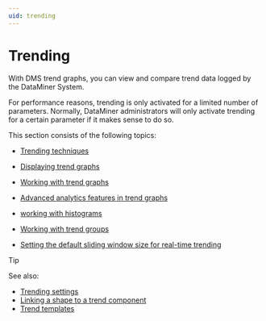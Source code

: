 ```yaml
---
uid: trending
---
```


# Trending

With DMS trend graphs, you can view and compare trend data logged by the DataMiner System.

For performance reasons, trending is only activated for a limited number of parameters. Normally, DataMiner administrators will only activate trending for a certain parameter if it makes sense to do so.

This section consists of the following topics:

- [Trending techniques](xref:Trending_techniques)

- [Displaying trend graphs](xref:Displaying_trend_graphs)

- [Working with trend graphs](xref:Manipulating_trend_graphs)

- [Advanced analytics features in trend graphs](xref:Advanced_analytics_trending)

- [working with histograms](xref:Viewing_trend_information_in_a_histogram)

- [Working with trend groups](xref:Working_with_trend_groups)

- [Setting the default sliding window size for real-time trending](xref:Setting_the_default_sliding_window_size_for_real-time_trending#setting-the-default-sliding-window-size-for-real-time-trending)

> [!TIP]
> See also:
> - [Trending settings](xref:User_settings#trending-settings)
> - [Linking a shape to a trend component](xref:Linking_a_shape_to_a_trend_component)
> - [Trend templates](xref:Trend_templates)
